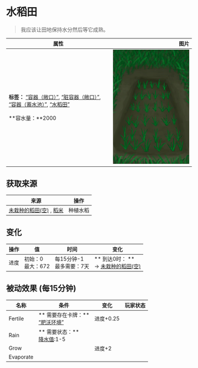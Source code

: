 # 水稻田  
> 我应该让田地保持水分然后等它成熟。  
  
  属性  |   图片   
 ----  |  ----:   
 **标签：**	[“容器（敞口）”](tag_ContainerOpen.md), [“脏容器（敞口）”](tag_ContainerDirty.md), [“容器（蓄水池）”](tag_ContainerReservoir.md), [“水稻田”](tag_Paddy.md)<br><br>**容水量：**2000  |  ![](Sprite/RicePaddyEmptyPlanted.png)   
  
## 获取来源  
来源  |  操作  
----  |  ----  
[未栽种的稻田(空)](RicePaddyEmpty.md) , [稻米](RiceGrains.md)  |  种植水稻  
## 变化   
操作  |  值  |  时间  |  变化  
----  |  ----  |  ----  |  ----  
进度  |  初始：0<br>最大：672  |  每15分钟-1<br>最多需要：7天  |  ** 到达0时： **<br>→ [未栽种的稻田(空)](RicePaddyEmpty.md)  
## 被动效果 (每15分钟)  
名称  |  条件  |  变化  |  玩家状态  
----  |  ----  |  ----  |  ----  
Fertile  |  ** 需要存在卡牌：**<br>[“肥沃环境”](tag_EnvFertile.md)  |  进度+0.25  |    
Rain  |  ** 需要状态：**<br>[降水值](RainValue.md):1-5  |    |    
Grow  |    |  进度+2  |    
Evaporate  |    |    |    
